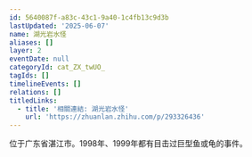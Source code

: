 ```yaml
---
id: 5640087f-a83c-43c1-9a40-1c4fb13c9d3b
lastUpdated: '2025-06-07'
name: 湖光岩水怪
aliases: []
layer: 2
eventDate: null
categoryId: cat_ZX_twUO_
tagIds: []
timelineEvents: []
relations: []
titledLinks:
  - title: '相關連結: 湖光岩水怪'
    url: 'https://zhuanlan.zhihu.com/p/293326436'
---
```

位于广东省湛江市。1998年、1999年都有目击过巨型鱼或龟的事件。
